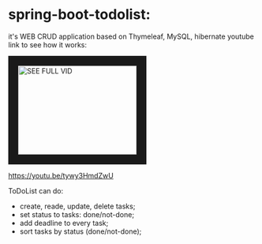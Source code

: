 # spring-boot-todolist:
it's WEB CRUD application based on Thymeleaf, MySQL, hibernate
youtube link to see how it works: 

<a href="https://youtu.be/tywy3HmdZwU" target="_blank"><img src="https://img.youtube.com/vi/tywy3HmdZwU/hqdefault.jpg" 
alt="SEE FULL VID" width="240" height="180" border="20"/></a>

https://youtu.be/tywy3HmdZwU

ToDoList can do:
- create, reade, update, delete tasks;
- set status to tasks: done/not-done;
- add deadline to every task;
- sort tasks by status (done/not-done);
